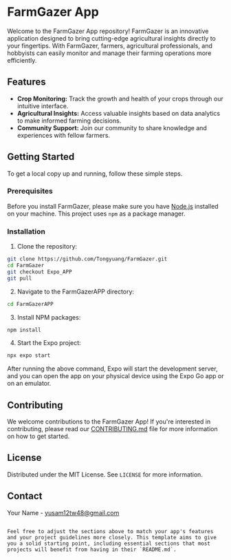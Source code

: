# FarmGazer App

Welcome to the FarmGazer App repository! FarmGazer is an innovative application designed to bring cutting-edge agricultural insights directly to your fingertips. With FarmGazer, farmers, agricultural professionals, and hobbyists can easily monitor and manage their farming operations more efficiently.

## Features

- **Crop Monitoring:** Track the growth and health of your crops through our intuitive interface.
- **Agricultural Insights:** Access valuable insights based on data analytics to make informed farming decisions.
- **Community Support:** Join our community to share knowledge and experiences with fellow farmers.

## Getting Started

To get a local copy up and running, follow these simple steps.

### Prerequisites

Before you install FarmGazer, please make sure you have [Node.js](https://nodejs.org/en/download/) installed on your machine. This project uses `npm` as a package manager.

### Installation

1. Clone the repository:

```bash
git clone https://github.com/Tongyuang/FarmGazer.git
cd FarmGazer
git checkout Expo_APP
git pull
```

2. Navigate to the FarmGazerAPP directory:

```bash
cd FarmGazerAPP
```

3. Install NPM packages:

```bash
npm install
```

4. Start the Expo project:

```bash
npx expo start
```

After running the above command, Expo will start the development server, and you can open the app on your physical device using the Expo Go app or on an emulator.



## Contributing

We welcome contributions to the FarmGazer App! If you're interested in contributing, please read our [CONTRIBUTING.md](CONTRIBUTING.md) file for more information on how to get started.

## License

Distributed under the MIT License. See `LICENSE` for more information.

## Contact

Your Name - yusam12tw48@gmail.com



```

Feel free to adjust the sections above to match your app's features and your project guidelines more closely. This template aims to give you a solid starting point, including essential sections that most projects will benefit from having in their `README.md`.
